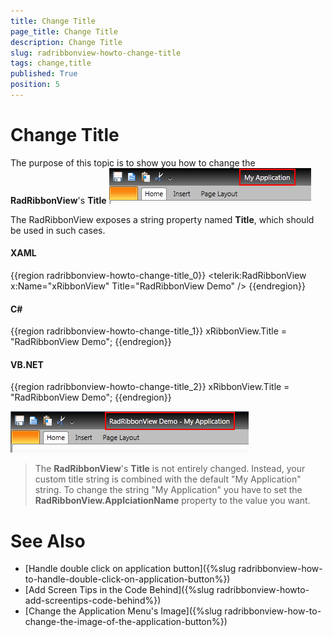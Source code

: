 ```yaml
---
title: Change Title
page_title: Change Title
description: Change Title
slug: radribbonview-howto-change-title
tags: change,title
published: True
position: 5
---
```


# Change Title

The purpose of this topic is to show you how to change the __RadRibbonView__'s __Title__
![Rad Ribbon View How To Change The Title](images/RadRibbonView_HowTo_ChangeTheTitle.png)

The RadRibbonView exposes a string property named __Title__, which should be used in such cases.		

#### __XAML__

{{region radribbonview-howto-change-title_0}}
	<telerik:RadRibbonView x:Name="xRibbonView" Title="RadRibbonView Demo" />
{{endregion}}

#### __C#__

{{region radribbonview-howto-change-title_1}}
	xRibbonView.Title = "RadRibbonView Demo";
{{endregion}}

#### __VB.NET__

{{region radribbonview-howto-change-title_2}}
	xRibbonView.Title = "RadRibbonView Demo";
{{endregion}}

![Rad Ribbon View How To Change The Title 2](images/RadRibbonView_HowTo_ChangeTheTitle_2.png)

>The __RadRibbonView__'s __Title__ is not entirely changed. Instead, your custom title string is combined with the default "My Application" string. To change the string "My Application" you have to set the __RadRibbonView.ApplciationName__ property to the value you want.

# See Also
 * [Handle double click on application button]({%slug radribbonview-how-to-handle-double-click-on-application-button%})
 * [Add Screen Tips in the Code Behind]({%slug radribbonview-howto-add-screentips-code-behind%})
 * [Change the Application Menu's Image]({%slug radribbonview-how-to-change-the-image-of-the-application-button%})